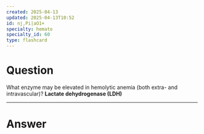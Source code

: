```yaml
---
created: 2025-04-13
updated: 2025-04-13T10:52
id: nj,Pi|aO1+
specialty: hemato
specialty_id: 60
type: flashcard
---
```


# Question
What enzyme may be elevated in hemolytic anemia (both extra- and intravascular)?    **Lactate dehydrogenase (LDH)**

---

# Answer
